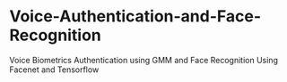 # Voice-Authentication-and-Face-Recognition
Voice Biometrics Authentication using GMM and Face Recognition Using Facenet and Tensorflow
